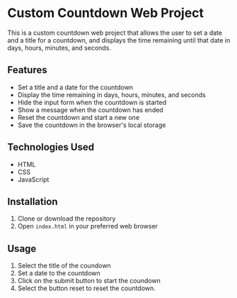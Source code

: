 # Custom Countdown Web Project

This is a custom countdown web project that allows the user to set a date and a title for a countdown, and displays the time remaining until that date in days, hours, minutes, and seconds.

## Features

- Set a title and a date for the countdown
- Display the time remaining in days, hours, minutes, and seconds
- Hide the input form when the countdown is started
- Show a message when the countdown has ended
- Reset the countdown and start a new one
- Save the countdown in the browser's local storage

## Technologies Used

- HTML
- CSS
- JavaScript

## Installation

1. Clone or download the repository
2. Open `index.html` in your preferred web browser

## Usage

1. Select the title of the coundown
2. Set a date to the countdown
3. Click on the submit button to start the coundown
4. Select the button reset to reset the countdown.
